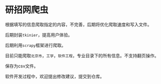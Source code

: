 # 研招网爬虫

根据填写的信息爬取指定的内容，不完善，后期将优化爬取速度和写入文件。

后期封装`tkinier`，提高用户体验。

后期利用`scrapy`框架进行爬取。

目前只能爬取`北京市`，`工学`，`软件工程`，专业目录下的所有信息。不支持翻页操作。

保存为csv文件。

软件开发过程中，欢迎提出修改建议，提交到仓库。
